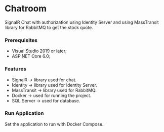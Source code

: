 # Chatroom
SignalR Chat with authorization using Identity Server and using MassTransit library for RabbitMQ to get the stock quote. 

### Prerequisites

- Visual Studio 2019 or later;
- ASP.NET Core 6.0;

### Features

- SignalR -> library used for chat.
- Identity -> library used for Identity Server.
- MassTransit -> library used for RabbitMQ. 
- Docker -> used for running the project.
- SQL Server -> used for database.

### Run Application
Set the application to run with Docker Compose.
